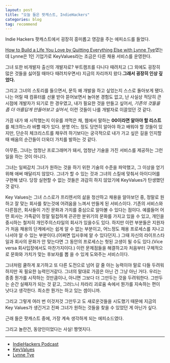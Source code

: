 ```yaml
---
layout: post
title: "오늘 들은 팟캐스트, IndieHackers"
categories: blog
tag: recommend
---
```


Indie Hackers 팟캐스트에서 굉장히 흥미롭고 영감을 주는 에피소드를 들었다.

[How to Build a Life You Love by Quitting Everything Else with Lynne Tye](https://www.indiehackers.com/podcast/086-lynne-tye-of-key-values)였는데 Lynne은 1인 기업가로 KeyValues라는 조금은 다른 채용 서비스를 운영한다.

그녀 또한 비개발자 출신의 개발자로? 부트캠프를 다니다 때려치고 (그 외에도 굉장히 많은 것들을 싫어질 때마다 때려치우면서) 지금의 자리까지 왔다.**그래서 굉장히 인상 깊었다.**

그리고 그녀의 스토리를 들으면서, 문득 왜 개발을 하고 싶었는지 스스로 돌아보게 됐다. 나는 어릴 때 컴퓨터를 선물 받아 뜯어보면서 놀아본 경험도 없고, 난 사실상 적당히 큰 시점에 개발자가 되기로 한 경우였고, 내가 필요한 것을 만들고 싶어서, *기존의 것들을 좀 더 아름답게 만들어보고 싶어서*, 이런 것들이 나를 개발자로 이끌었던 것 같다.

가끔 내가 왜 시작했는지 이유를 까먹은 채, 웹에서 말하는 **00이라면 알아야 할 리스트**를 체크하느라 바쁠 때가 있다. 분명 어느 정도 당연히 알아야 하고 배워야 할 것들이 있지만, 단순히 체크리스트를 채우려 하기보다는 궁극적으로 내가 가고 싶은 길을 인지할 때 배움의 순간들이 더욱더 가치를 발하는 것 같다.

아무튼, 그녀는 엄청난 프로그래머가 돼서, 엄청난 기술을 가진 서비스를 제공하는 그런 일을 하는 것이 아니다.

그녀는 일찌감치 그녀가 원하는 것을 하기 위한 기술의 수준을 파악했고, 그 이상을 얻기 위해 애써 매달리지 않았다.
그녀가 할 수 있는 것과 그녀의 스킬에 맞춰서 아이디어를 구현해 냈다. 당장 실현할 수 없는 것들은 과감히 하지 않았기에 KeyValues가 탄생했던 것 같다.

Key Values는 그녀 스스로가 프리렌서의 삶을 청산하고 채용을 알아보던 중, 정말로 원하고 잘 맞는 회사를 찾는것에 어려움을 느껴서 만들게 된 서비스이다. 기존의 서비스와 다른점은, 회사들이 가진 문화과 가치를 중심으로 알아볼 수 있다는 점이다. 예를들어 어떤 회사는 가족같이 정말 밀접하게 끈끈한 분위기의 문화를 가지고 있을 수 있고, 개인을 중시하는 철저히 개인주의스타일의 회사가 있을수도 있다. 하지만 이런 부분들은 지원자가 처음 채용의 단계에서는 쉽게 알 수 없는 부분이고, 어느정도 채용 프로세스를 지나고 나서야 알 수 있는 부분이다.(어쩌면 입사후에 알 수 있다던지..) 그때 자신의 라이프스타일과 회사의 문화가 안 맞는다면 그 동안의 프로세스는 헛된 고생이 될 수도 있다.(Vice versa 회사입장에서도 마찬가지이다.) 이런 문제점들을 해결하고자 처음부터 구체적으로 문화와 가치가 맞는 후보자를 뽑 을 수 있게 도와주는 서비스이다.


그녀처럼 쿨하게 포기하고 또 다른 도전으로 넘어 갈 줄 아는 능력이야 말로 다들 두려워하지만 꼭 필요한 능력인거같다.
그녀의 말대로 가끔은 아닌 건 그냥 아닌 거다. 우리는 종종 뭔가를 시작하는 것만큼이나, 아니면 그보다 더 그만두는 것을 두려워한다. 그만두는 순간 실패자가 되는 것 같고, 그러느니 차라리 괴로움 속에서 뭔가를 지속하는 편이 낫다고 생각한다. 최소한 뭔가는 하고 있는 셈이니까.

그리고 그렇게 여러 번 이것저것 그만두고 도 새로운것들을 시도했기 때문에 지금의 Key Values가 생긴거고 진짜 그녀가 원하는 것들을 찾을 수 있었던 게 아닌가 싶다.


근래 들은 팟캐스트 중에, 가장 계속 생각하게 되는 에피소드였다.

그리고 놀란건, 동양인이었다는 사실! 짱멋지다.

---

- [IndieHackers Podcast](https://www.indiehackers.com/podcast/086-lynne-tye-of-key-values)
- [KeyValues](https://keyvalues.com)
- [Lynne Tye](https://twitter.com/lynnetye)
